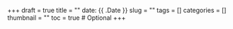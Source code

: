 +++
draft = true
title = ""
date: {{ .Date }}
slug = ""
tags = []
categories = []
thumbnail = ""
toc = true # Optional
+++
